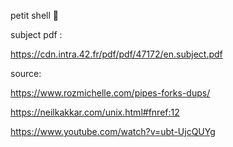 petit shell 🥵

subject pdf : 

https://cdn.intra.42.fr/pdf/pdf/47172/en.subject.pdf

source:

https://www.rozmichelle.com/pipes-forks-dups/

https://neilkakkar.com/unix.html#fnref:12

https://www.youtube.com/watch?v=ubt-UjcQUYg

